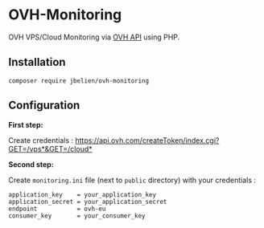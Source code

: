 # OVH-Monitoring

OVH VPS/Cloud Monitoring via [OVH API](https://api.ovh.com/) using PHP.

## Installation

```
composer require jbelien/ovh-monitoring
```

## Configuration

**First step:**

Create credentials : <https://api.ovh.com/createToken/index.cgi?GET=/vps*&GET=/cloud*>

**Second step:**

Create `monitoring.ini` file (next to `public` directory) with your credentials :

```
application_key    = your_application_key
application_secret = your_application_secret
endpoint           = ovh-eu
consumer_key       = your_consumer_key
```
